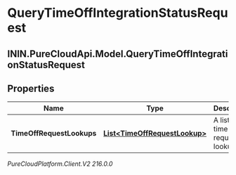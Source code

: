 # QueryTimeOffIntegrationStatusRequest

## ININ.PureCloudApi.Model.QueryTimeOffIntegrationStatusRequest

## Properties

|Name | Type | Description | Notes|
|------------ | ------------- | ------------- | -------------|
| **TimeOffRequestLookups** | [**List&lt;TimeOffRequestLookup&gt;**](TimeOffRequestLookup) | A list of time off request lookups | |



_PureCloudPlatform.Client.V2 216.0.0_
